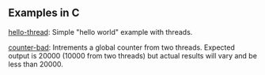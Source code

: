 ## Examples in C

[hello-thread](hello-thread.c): Simple "hello world" example with threads.

[counter-bad](counter-bad.c): Intrements a global counter from two threads. Expected output is 20000 (10000 from two threads) but actual results will vary and be less than 20000.
